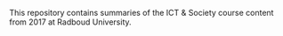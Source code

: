 This repository contains summaries of the ICT & Society course content from 2017
at Radboud University.
